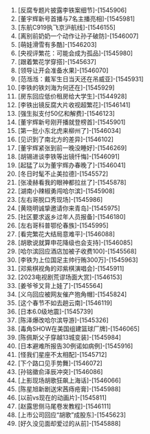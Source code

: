 
1. [反腐专题片披露李铁案细节]-[1545906]
1. [董宇辉新号首播与7名主播亮相]-[1545981]
1. [东航C919执飞京沪航线]-[1546155]
1. [离别前奶奶一个动作让孙子破防]-[1546007]
1. [萌娃滑雪有多酷]-[1546203]
1. [央视评繁花：可能会成为孤品]-[1545980]
1. [跟着繁花学穿搭]-[1545637]
1. [领导让开会准备水果]-[1546070]
1. [范湉湉：戴军生日当天还在吊威亚]-[1545931]
1. [李铁的铁刘海为何还在]-[1545929]
1. [房东回应低价租房给大学生]-[1544928]
1. [李铁出镜反腐大片收视超繁花]-[1546141]
1. [强生拟支付50亿和解费]-[1546123]
1. [董宇辉新号刚开播就登榜首]-[1545901]
1. [第一批小东北虎来柳州了]-[1546034]
1. [见识到了南北方的差异]-[1546102]
1. [董宇辉紧张到前一晚没睡好]-[1546269]
1. [胡锡进谈李铁等出镜忏悔]-[1546091]
1. [起猛了以为董宇辉办春晚了]-[1546041]
1. [冬日时髦不止美拉德]-[1545572]
1. [张凌赫看我的眼神都拉丝了]-[1545878]
1. [湖南小辣椒勇闯哈尔滨]-[1545908]
1. [左右哥脱口秀现场]-[1545986]
1. [黄晓明诚挚邀请你来青岛]-[1545975]
1. [社区要求返乡过年人员报备]-[1546180]
1. [左右哥科普鄂伦春族]-[1545995]
1. [看完繁花大结局意难平]-[1546088]
1. [胡歌说就算申花降级也会支持]-[1546085]
1. [哈尔滨回应酒店加被子收费100]-[1545568]
1. [李铁为上位国足主帅行贿300万]-[1545963]
1. [邓紫棋视角的邓紫棋演唱会]-[1545911]
1. [2023电视剧荒谬场面大赏]-[1546153]
1. [姜爷爷又背上娃了]-[1545564]
1. [义乌回应被网友催产狍角帽]-[1545824]
1. [这个春节不如去趟云南]-[1546119]
1. [日本6.0级地震]-[1545739]
1. [陈泽爆改哈尔滨导游]-[1545326]
1. [毒角SHOW在美国组建篮球厂牌]-[1546065]
1. [陈佩斯父子穿越13城变装]-[1545984]
1. [日本避难所报告30例诺如病例]-[1545916]
1. [怪我们星座不太相配]-[1545712]
1. [下个路口见手势舞]-[1546072]
1. [孙铭徽俞泽辰冲突]-[1546086]
1. [上影现场胡歌狂飙上海话]-[1546066]
1. [陈星旭新剧送宋茜痔疮膏]-[1545988]
1. [以前vs现在的动画片]-[1545811]
1. [赵露思侧马尾卷发教程]-[1546111]
1. [上市公司回应“胡歌”成股东]-[1545623]
1. [好久没见面却爱过的从前]-[1545888]